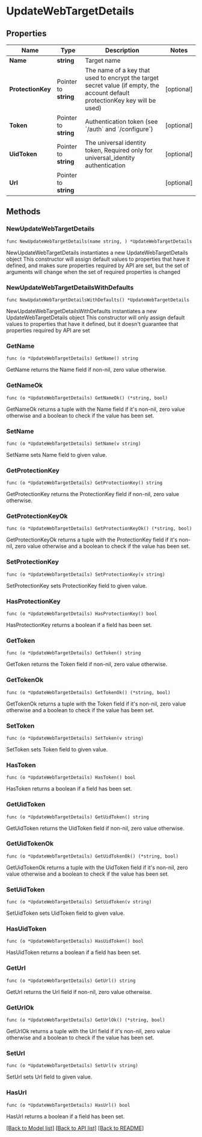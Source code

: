 # UpdateWebTargetDetails

## Properties

Name | Type | Description | Notes
------------ | ------------- | ------------- | -------------
**Name** | **string** | Target name | 
**ProtectionKey** | Pointer to **string** | The name of a key that used to encrypt the target secret value (if empty, the account default protectionKey key will be used) | [optional] 
**Token** | Pointer to **string** | Authentication token (see &#x60;/auth&#x60; and &#x60;/configure&#x60;) | [optional] 
**UidToken** | Pointer to **string** | The universal identity token, Required only for universal_identity authentication | [optional] 
**Url** | Pointer to **string** |  | [optional] 

## Methods

### NewUpdateWebTargetDetails

`func NewUpdateWebTargetDetails(name string, ) *UpdateWebTargetDetails`

NewUpdateWebTargetDetails instantiates a new UpdateWebTargetDetails object
This constructor will assign default values to properties that have it defined,
and makes sure properties required by API are set, but the set of arguments
will change when the set of required properties is changed

### NewUpdateWebTargetDetailsWithDefaults

`func NewUpdateWebTargetDetailsWithDefaults() *UpdateWebTargetDetails`

NewUpdateWebTargetDetailsWithDefaults instantiates a new UpdateWebTargetDetails object
This constructor will only assign default values to properties that have it defined,
but it doesn't guarantee that properties required by API are set

### GetName

`func (o *UpdateWebTargetDetails) GetName() string`

GetName returns the Name field if non-nil, zero value otherwise.

### GetNameOk

`func (o *UpdateWebTargetDetails) GetNameOk() (*string, bool)`

GetNameOk returns a tuple with the Name field if it's non-nil, zero value otherwise
and a boolean to check if the value has been set.

### SetName

`func (o *UpdateWebTargetDetails) SetName(v string)`

SetName sets Name field to given value.


### GetProtectionKey

`func (o *UpdateWebTargetDetails) GetProtectionKey() string`

GetProtectionKey returns the ProtectionKey field if non-nil, zero value otherwise.

### GetProtectionKeyOk

`func (o *UpdateWebTargetDetails) GetProtectionKeyOk() (*string, bool)`

GetProtectionKeyOk returns a tuple with the ProtectionKey field if it's non-nil, zero value otherwise
and a boolean to check if the value has been set.

### SetProtectionKey

`func (o *UpdateWebTargetDetails) SetProtectionKey(v string)`

SetProtectionKey sets ProtectionKey field to given value.

### HasProtectionKey

`func (o *UpdateWebTargetDetails) HasProtectionKey() bool`

HasProtectionKey returns a boolean if a field has been set.

### GetToken

`func (o *UpdateWebTargetDetails) GetToken() string`

GetToken returns the Token field if non-nil, zero value otherwise.

### GetTokenOk

`func (o *UpdateWebTargetDetails) GetTokenOk() (*string, bool)`

GetTokenOk returns a tuple with the Token field if it's non-nil, zero value otherwise
and a boolean to check if the value has been set.

### SetToken

`func (o *UpdateWebTargetDetails) SetToken(v string)`

SetToken sets Token field to given value.

### HasToken

`func (o *UpdateWebTargetDetails) HasToken() bool`

HasToken returns a boolean if a field has been set.

### GetUidToken

`func (o *UpdateWebTargetDetails) GetUidToken() string`

GetUidToken returns the UidToken field if non-nil, zero value otherwise.

### GetUidTokenOk

`func (o *UpdateWebTargetDetails) GetUidTokenOk() (*string, bool)`

GetUidTokenOk returns a tuple with the UidToken field if it's non-nil, zero value otherwise
and a boolean to check if the value has been set.

### SetUidToken

`func (o *UpdateWebTargetDetails) SetUidToken(v string)`

SetUidToken sets UidToken field to given value.

### HasUidToken

`func (o *UpdateWebTargetDetails) HasUidToken() bool`

HasUidToken returns a boolean if a field has been set.

### GetUrl

`func (o *UpdateWebTargetDetails) GetUrl() string`

GetUrl returns the Url field if non-nil, zero value otherwise.

### GetUrlOk

`func (o *UpdateWebTargetDetails) GetUrlOk() (*string, bool)`

GetUrlOk returns a tuple with the Url field if it's non-nil, zero value otherwise
and a boolean to check if the value has been set.

### SetUrl

`func (o *UpdateWebTargetDetails) SetUrl(v string)`

SetUrl sets Url field to given value.

### HasUrl

`func (o *UpdateWebTargetDetails) HasUrl() bool`

HasUrl returns a boolean if a field has been set.


[[Back to Model list]](../README.md#documentation-for-models) [[Back to API list]](../README.md#documentation-for-api-endpoints) [[Back to README]](../README.md)


